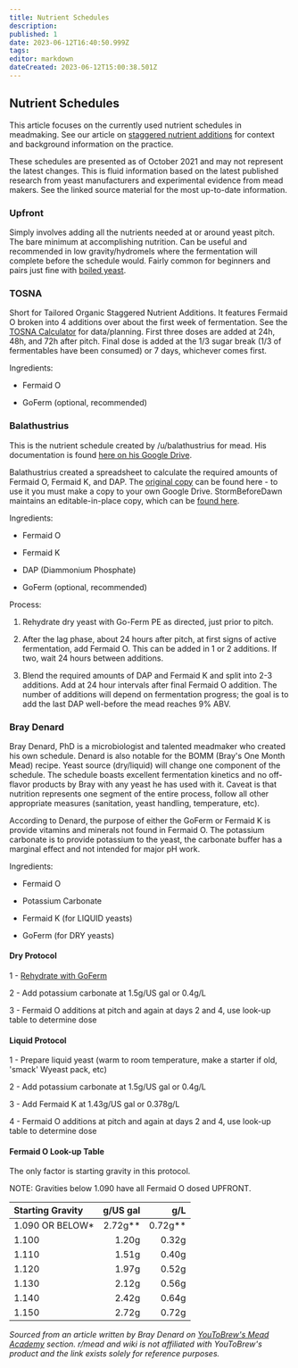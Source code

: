 ```yaml
---
title: Nutrient Schedules
description: 
published: 1
date: 2023-06-12T16:40:50.999Z
tags: 
editor: markdown
dateCreated: 2023-06-12T15:00:38.501Z
---
```


## Nutrient Schedules

This article focuses on the currently used nutrient schedules in meadmaking. See our article on [staggered nutrient additions](/process/staggered_nutrient_additions) for context and background information on the practice.

These schedules are presented as of October 2021 and may not represent the latest changes. This is fluid information based on the latest published research from yeast manufacturers and experimental evidence from mead makers. See the linked source material for the most up-to-date information.

### Upfront

Simply involves adding all the nutrients needed at or around yeast pitch. The bare minimum at accomplishing nutrition. Can be useful and recommended in low gravity/hydromels where the fermentation will complete before the schedule would. Fairly common for beginners and pairs just fine with [boiled yeast](/ingredients/nutrients#using_boiled_bread_yeast_.28bby.29_as_a_fermaid_o_substitude).

### TOSNA

Short for Tailored Organic Staggered Nutrient Additions. It features Fermaid O broken into 4 additions over about the first week of fermentation. See the [TOSNA Calculator](https://www.meadmaderight.com/tosna-calculator) for data/planning. First three doses are added at 24h, 48h, and 72h after pitch. Final dose is added at the 1/3 sugar break (1/3 of fermentables have been consumed) or 7 days, whichever comes first.

Ingredients:

- Fermaid O

- GoFerm (optional, recommended)

### Balathustrius

This is the nutrient schedule created by /u/balathustrius for mead. His documentation is found [here on his Google Drive](https://docs.google.com/document/d/11pW-dC91OupCYKX-zld73ckg9ximXwxbmpLFOqv6JEk).

Balathustrius created a spreadsheet to calculate the required amounts of Fermaid O, Fermaid K, and DAP. The [original copy](https://docs.google.com/spreadsheets/d/1W8Pp52vFx9g-Uk7aq4WK66Kg_TI5nTrI32sBc5fGaPU/edit#gid=0) can be found here - to use it you must make a copy to your own Google Drive. StormBeforeDawn maintains an editable-in-place copy, which can be [found here](https://docs.google.com/spreadsheets/d/15VQe9BLk6TkLF5Fod7ghlRLIaRJJ07kQbPPMygu5Tyk/edit#gid=0).

Ingredients:

- Fermaid O

- Fermaid K

- DAP (Diammonium Phosphate)

- GoFerm (optional, recommended)

Process:

1. Rehydrate dry yeast with Go-Ferm PE as directed, just prior to pitch.

1. After the lag phase, about 24 hours after pitch, at first signs of active fermentation, add Fermaid O. This can be added in 1 or 2 additions. If two, wait 24 hours between additions.

1. Blend the required amounts of DAP and Fermaid K and split into 2-3 additions. Add at 24 hour intervals after final Fermaid O addition. The number of additions will depend on fermentation progress; the goal is to add the last DAP well-before the mead reaches 9% ABV.

### Bray Denard

Bray Denard, PhD is a microbiologist and talented meadmaker who created his own schedule. Denard is also notable for the BOMM (Bray's One Month Mead) recipe. Yeast source (dry/liquid) will change one component of the schedule. The schedule boasts excellent fermentation kinetics and no off-flavor products by Bray with any yeast he has used with it. Caveat is that nutrition represents one segment of the entire process, follow all other appropriate measures (sanitation, yeast handling, temperature, etc).

According to Denard, the purpose of either the GoFerm or Fermaid K is provide vitamins and minerals not found in Fermaid O. The potassium carbonate is to provide potassium to the yeast, the carbonate buffer has a marginal effect and not intended for major pH work.

Ingredients:

- Fermaid O

- Potassium Carbonate

- Fermaid K (for LIQUID yeasts)

- GoFerm (for DRY yeasts)


#### Dry Protocol

1 - [Rehydrate with GoFerm](/process/rehydration#process.3A_rehydration_with_go-ferm.2C_attemperation.2C_and_pitching)

2 - Add potassium carbonate at 1.5g/US gal or 0.4g/L

3 - Fermaid O additions at pitch and again at days 2 and 4, use look-up table to determine dose

#### Liquid Protocol

1 - Prepare liquid yeast (warm to room temperature, make a starter if old, 'smack' Wyeast pack, etc)

2 - Add potassium carbonate at 1.5g/US gal or 0.4g/L

3 - Add Fermaid K at 1.43g/US gal or 0.378g/L

4 - Fermaid O additions at pitch and again at days 2 and 4, use look-up table to determine dose

#### Fermaid O Look-up Table

The only factor is starting gravity in this protocol.

NOTE: Gravities below 1.090 have all Fermaid O dosed UPFRONT.

| Starting Gravity | g/US gal | g/L     |
| :---             | ---:     | ---:    |
| 1.090 OR BELOW*  | 2.72g**  | 0.72g** |
| 1.100            | 1.20g    | 0.32g   |
| 1.110            | 1.51g    | 0.40g   |
| 1.120            | 1.97g    | 0.52g   |
| 1.130            | 2.12g    | 0.56g   |
| 1.140            | 2.42g    | 0.64g   |
| 1.150            | 2.72g    | 0.72g   |

*Sourced from an article written by Bray Denard on [YouToBrew's Mead Academy](https://www.youtobrew.com/mead-university/staggered-nutrient-addition) section. r/mead and wiki is not affiliated with YouToBrew's product and the link exists solely for reference purposes.*